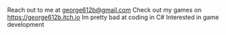 Reach out to me at george612b@gmail.com
Check out my games on https://george612b.itch.io
Im pretty bad at coding in C#
Interested in game development

